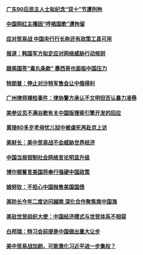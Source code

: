 #### [广东90后民主人士拟纪念“双十”节遭刑拘](../pages/zyyyoeqqvi/4612898.md?t=10141534) 

#### [中国网红主播因“哼唱国歌”遭拘留](../pages/zyyyoeqqvi/4612834.md?t=10141534) 

#### [应对贸易战 中国央行行长称还有政策工具可用](../pages/zyyyoeqqvi/4612821.md?t=10141534) 

#### [报道：韩国军方拟定应对网络威胁行动规则](../pages/zyyyoeqqvi/4612757.md?t=10141534) 

#### [跟美国签“毒丸条款” 墨西哥也面临中国压力](../pages/zyyyoeqqvi/4612739.md?t=10141534) 

#### [特朗普：停止对沙特军售会让中俄得利](../pages/zyyyoeqqvi/4612735.md?t=10141534) 

#### [广州律师裸检事件：律协警方承认不文明但否认暴力凌辱](../pages/zyyyoeqqvi/4612208.md?t=10141534) 

#### [美参议员不满谷歌有关中国版搜索引擎开发的回应 ](../pages/zyyyoeqqvi/4612189.md?t=10141534) 

#### [黄琦80多岁老母忧儿狱中被虐死再赴京上访](../pages/zyyyoeqqvi/4612077.md?t=10141534) 

#### [美财长：美中贸易战不会威胁世界经济](../pages/zyyyoeqqvi/4612072.md?t=10141534) 

#### [中国当局钳制社会网络言论明显升级](../pages/zyyyoeqqvi/4612053.md?t=10141534) 

#### [博尔顿誓言美国将奉行强硬中国政策](../pages/zyyyoeqqvi/4612043.md?t=10141534) 

#### [姆努钦：不担心中国抛售美国国债](../pages/zyyyoeqqvi/4612002.md?t=10141534) 

#### [美防长今年二度访问越南 深化合作聚焦南中国海](../pages/zyyyoeqqvi/4611993.md?t=10141534) 

#### [美驻世贸组织大使：中国经济模式与世贸体系不相容](../pages/zyyyoeqqvi/4611601.md?t=10141534) 

#### [白邦瑞：特习会前提是中国做出重大让步](../pages/zyyyoeqqvi/4611595.md?t=10141534) 

#### [美中贸易战加剧，可能激化习近平进一步集权？](../pages/zyyyoeqqvi/4611522.md?t=10141534) 

